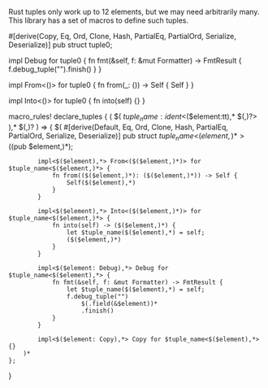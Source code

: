 Rust tuples only work up to 12 elements, but we may need arbitrarily many.
This library has a set of macros to define such tuples.

#[derive(Copy, Eq, Ord, Clone, Hash, PartialEq, PartialOrd, Serialize, Deserialize)]
pub struct tuple0;

impl Debug for tuple0 {
    fn fmt(&self, f: &mut Formatter) -> FmtResult {
        f.debug_tuple("").finish()
    }
}

impl From<()> for tuple0 {
    fn from(_: ()) -> Self {
        Self
    }
}

impl Into<()> for tuple0 {
    fn into(self) {}
}

macro_rules! declare_tuples {
    (
        $(
            $tuple_name:ident<$($element:tt),* $(,)?>
        ),*
        $(,)?
    ) => {
        $(
            #[derive(Default, Eq, Ord, Clone, Hash, PartialEq, PartialOrd, Serialize, Deserialize)]
            pub struct $tuple_name<$($element,)*>($(pub $element,)*);

            impl<$($element),*> From<($($element,)*)> for $tuple_name<$($element,)*> {
                fn from(($($element,)*): ($($element,)*)) -> Self {
                    Self($($element),*)
                }
            }

            impl<$($element),*> Into<($($element,)*)> for $tuple_name<$($element,)*> {
                fn into(self) -> ($($element,)*) {
                    let $tuple_name($($element),*) = self;
                    ($($element,)*)
                }
            }

            impl<$($element: Debug),*> Debug for $tuple_name<$($element),*> {
                fn fmt(&self, f: &mut Formatter) -> FmtResult {
                    let $tuple_name($($element),*) = self;
                    f.debug_tuple("")
                        $(.field(&$element))*
                        .finish()
                }
            }

            impl<$($element: Copy),*> Copy for $tuple_name<$($element),*> {}
        )*
    };
}
